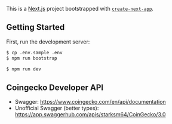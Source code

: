 This is a [Next.js](https://nextjs.org/) project bootstrapped with [`create-next-app`](https://github.com/vercel/next.js/tree/canary/packages/create-next-app).

## Getting Started

First, run the development server:

```bash
$ cp .env.sample .env
$ npm run bootstrap

$ npm run dev
```

## Coingecko Developer API

- Swagger: https://www.coingecko.com/en/api/documentation
- Unofficial Swagger (better types): https://app.swaggerhub.com/apis/starksm64/CoinGecko/3.0
